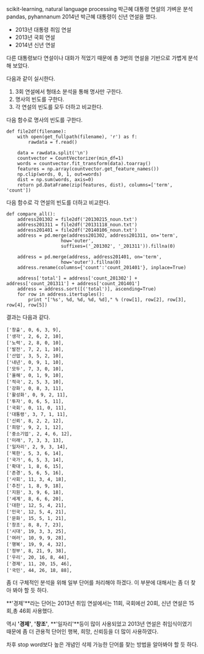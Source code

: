 scikit-learning, natural language processing
박근혜 대통령 연설의 가벼운 분석
pandas, pyhannanum
2014년 박근혜 대통령이 신년 연설을 했다. 

* 2013년 대통령 취임 연설
* 2013년 국회 연설
* 2014년 신년 연설

다른 대통령보다 연설이나 대화가 적었기 때문에 총 3번의 연설을 기반으로 가볍게 분석해 보았다.

다음과 같이 실시한다.

1. 3회 연설에서 형태소 분석을 통해 명사만 구한다.
1. 명사의 빈도를 구한다. 
1. 각 연설의 빈도를 모두 더하고 비교한다.

다음 함수로 명사의 빈도를 구한다.

    def file2df(filename):
        with open(get_fullpath(filename), 'r') as f:
            rawdata = f.read()
    
        data = rawdata.split('\n')
        countvector = CountVectorizer(min_df=1)
        words = countvector.fit_transform(data).toarray()
        features = np.array(countvector.get_feature_names())
        np.clip(words, 0, 1, out=words)
        dist = np.sum(words, axis=0)
        return pd.DataFrame(zip(features, dist), columns=['term', 'count'])
    
    
다음 함수로 각 연설의 빈도를 더하고 비교한다.

    def compare_all():
        address201302 = file2df('20130215_noun.txt')
        address201311 = file2df('20131118_noun.txt')
        address201401 = file2df('20140106_noun.txt')
        address = pd.merge(address201302, address201311, on='term',
                        how='outer',
                        suffixes=('_201302', '_201311')).fillna(0)
    
        address = pd.merge(address, address201401, on='term',
                        how='outer').fillna(0)
        address.rename(columns={'count':'count_201401'}, inplace=True)
    
        address['total'] = address['count_201302'] + address['count_201311'] + address['count_201401']
        address = address.sort([('total')], ascending=True)
        for row in address.itertuples():
            print "['%s', %d, %d, %d, %d]," % (row[1], row[2], row[3], row[4], row[5])

결과는 다음과 같다.

    ['창출', 0, 6, 3, 9],
    ['생각', 2, 6, 2, 10],
    ['노력', 2, 8, 0, 10],
    ['발전', 7, 2, 1, 10],
    ['산업', 3, 5, 2, 10],
    ['내년', 0, 9, 1, 10],
    ['모두', 7, 3, 0, 10],
    ['올해', 0, 1, 9, 10],
    ['적극', 2, 5, 3, 10],
    ['강화', 0, 8, 3, 11],
    ['활성화', 0, 9, 2, 11],
    ['투자', 0, 6, 5, 11],
    ['국회', 0, 11, 0, 11],
    ['대통령', 3, 7, 1, 11],
    ['신뢰', 8, 2, 2, 12],
    ['희망', 9, 2, 1, 12],
    ['중소기업', 2, 4, 6, 12],
    ['미래', 7, 3, 3, 13],
    ['일자리', 2, 9, 3, 14],
    ['북한', 5, 3, 6, 14],
    ['국가', 6, 5, 3, 14],
    ['확대', 1, 8, 6, 15],
    ['존경', 5, 6, 5, 16],
    ['사회', 11, 3, 4, 18],
    ['추진', 1, 8, 9, 18],
    ['지원', 3, 9, 6, 18],
    ['세계', 8, 6, 6, 20],
    ['대한', 12, 5, 4, 21],
    ['민국', 12, 5, 4, 21],
    ['문화', 15, 5, 1, 21],
    ['창조', 8, 8, 7, 23],
    ['시대', 19, 3, 3, 25],
    ['여러', 10, 9, 9, 28],
    ['행복', 19, 9, 4, 32],
    ['정부', 8, 21, 9, 38],
    ['우리', 20, 16, 8, 44],
    ['경제', 11, 20, 15, 46],
    ['국민', 44, 26, 18, 88],

좀 더 구체적인 분석을 위해 일부 단어를 처리해야 하겠다. 이 부분에 대해서는 좀 더 찾아 봐야 할 듯 하다.

**'경제'**라는 단어는 2013년 취임 연설에서는 11회, 국회에선 20회, 신년 연설은 15회,총 46회 사용했다.

역시 **'경제'**, **'창조'**, **'일자리'**등이 많이 사용되었고 2013년 연설은 취임식이였기 때문에 좀 더 관용적 단어인 행복, 희망, 신뢰등을 더 많이 사용하였다.

차후 stop word보다 높은 개념인 삭제 가능한 단어를 찾는 방법을 알아봐야 할 듯 하다.
   
  
